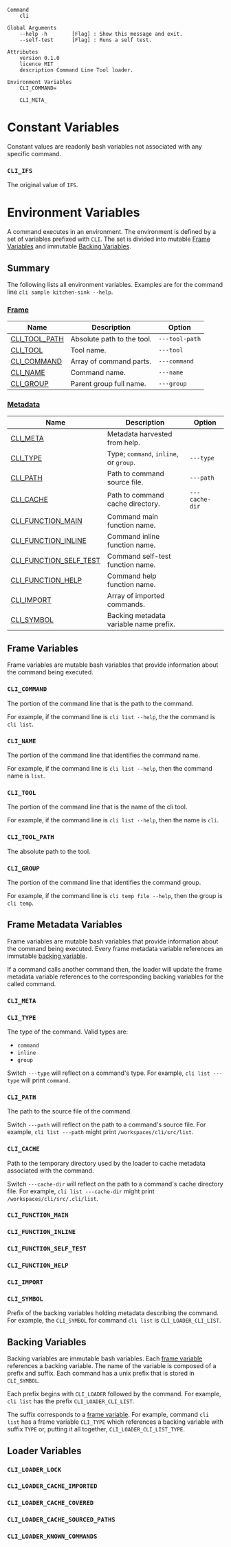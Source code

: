 ```
Command
    cli

Global Arguments
    --help -h        [Flag] : Show this message and exit.
    --self-test      [Flag] : Runs a self test.

Attributes
    version 0.1.0
    licence MIT
    description Command Line Tool loader.

Environment Variables
    CLI_COMMAND=

    CLI_META_
```

# Constant Variables
Constant values are readonly bash variables not associated with any specific command.

### `CLI_IFS`
The original value of `IFS`.

# Environment Variables
A command executes in an environment. The environment is defined by a set of variables prefixed with `CLI`. The set is divided into mutable [Frame Variables](#frame-variables) and immutable [Backing Variables](#backing-variables).


## Summary
The following lists all environment variables. Examples are for the command line `cli sample kitchen-sink --help`.

### [Frame](#frame-variables)
Name | Description | Option
--- | --- | ---
[CLI_TOOL_PATH](#cli_tool_path) | Absolute path to the tool. | `---tool-path`
[CLI_TOOL](#cli_tool) | Tool name. | `---tool`
[CLI_COMMAND](#cli_command) | Array of command parts. | `---command`
[CLI_NAME](#cli_name) | Command name. | `---name`
[CLI_GROUP](#cli_group) | Parent group full name. | `---group`

### [Metadata](#frame-metadata-variables)
Name | Description | Option
--- | --- | ---
[CLI_META](#cli_meta) | Metadata harvested from help. |
[CLI_TYPE](#cli_type) | Type; `command`, `inline`, or `group`. | `---type`
[CLI_PATH](#CLI_PATH) | Path to command source file. | `---path`
[CLI_CACHE](#cli_cache) | Path to command cache directory. | `---cache-dir`
[CLI_FUNCTION_MAIN](#cli_function_main) | Command main function name.
[CLI_FUNCTION_INLINE](#cli_function_inline) | Command inline function name.
[CLI_FUNCTION_SELF_TEST](#cli_function_self_test) | Command self-test function name.
[CLI_FUNCTION_HELP](#cli_function_help) | Command help function name.
[CLI_IMPORT](#cli_import) | Array of imported commands. |
[CLI_SYMBOL](#cli_symbol) | Backing metadata variable name prefix. |

## Frame Variables
Frame variables are mutable bash variables that provide information about the command being executed. 


### `CLI_COMMAND` 
The portion of the command line that is the path to the command. 

For example, if the command line is `cli list --help`, the the command is `cli list`.

### `CLI_NAME` 
The portion of the command line that identifies the command name. 

For example, if the command line is `cli list --help`, then the command name is `list`.

### `CLI_TOOL` 
The portion of the command line that is the name of the cli tool. 

For example, if the command line is `cli list --help`, then the name is `cli`.

### `CLI_TOOL_PATH` 
The absolute path to the tool. 

### `CLI_GROUP` 
The portion of the command line that identifies the command group. 

For example, if the command line is `cli temp file --help`, then the group is `cli temp`.

## Frame Metadata Variables
Frame variables are mutable bash variables that provide information about the command being executed. Every frame metadata variable references an immutable [backing variable](#backing-variables). 

If a command calls another command then, the loader will update the frame metadata variable references to the corresponding backing variables for the called command.

### `CLI_META`

### `CLI_TYPE` 
The type of the command. Valid types are:
- `command`
- `inline`
- `group`

Switch `---type` will reflect on a command's type. For example, `cli list ---type` will print `command`.

### `CLI_PATH` 
The path to the source file of the command.

Switch `---path` will reflect on the path to a command's source file. For example, `cli list ---path` might print `/workspaces/cli/src/list`.

### `CLI_CACHE` 
Path to the temporary directory used by the loader to cache metadata associated with the command.

Switch `---cache-dir` will reflect on the path to a command's cache directory file. For example, `cli list ---cache-dir` might print `/workspaces/cli/src/.cli/list`.

### `CLI_FUNCTION_MAIN`

### `CLI_FUNCTION_INLINE`

### `CLI_FUNCTION_SELF_TEST`

### `CLI_FUNCTION_HELP`

### `CLI_IMPORT`

### `CLI_SYMBOL` 
Prefix of the backing variables holding metadata describing the command. For example, the `CLI_SYMBOL` for command `cli list` is `CLI_LOADER_CLI_LIST`. 

## Backing Variables 
Backing variables are immutable bash variables. Each [frame variable](#frame-variables) references a backing variable. The name of the variable is composed of a prefix and suffix. Each command has a unix prefix that is stored in `CLI_SYMBOL`. 

Each prefix begins with `CLI_LOADER` followed by the command. For example, `cli list` has the prefix `CLI_LOADER_CLI_LIST`. 

The suffix corresponds to a [frame variable](#frame-variables). For example, command `cli list` has a frame variable `CLI_TYPE` which references a backing variable with suffix `TYPE` or, putting it all together, `CLI_LOADER_CLI_LIST_TYPE`. 

## Loader Variables

### `CLI_LOADER_LOCK`
### `CLI_LOADER_CACHE_IMPORTED`
### `CLI_LOADER_CACHE_COVERED`
### `CLI_LOADER_CACHE_SOURCED_PATHS`
### `CLI_LOADER_KNOWN_COMMANDS`
